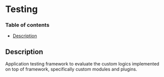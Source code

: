 # Testing

### Table of contents

- [Description](#description)

## Description

Application testing framework to evaluate the custom logics implemented on top of framework, specifically custom modules and plugins.
